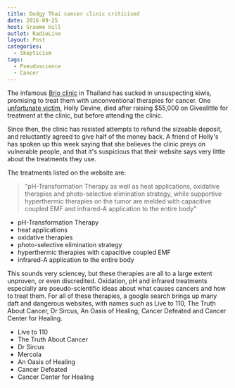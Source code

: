 ```yaml
---
title: Dodgy Thai cancer clinic criticised
date: 2016-09-25
host: Graeme Hill
outlet: RadioLive
layout: Post
categories:
  - Skepticism
tags:
  - Pseudoscience
  - Cancer
---
```


The infamous [Brio clinic](http://www.brio-clinic.com/) in Thailand has sucked in unsuspecting kiwis, promising to treat them with unconventional therapies for cancer. One [unfortunate victim](http://www.nzherald.co.nz/nz/news/article.cfm?c_id=1&objectid=11710998), Holly Devine, died after raising $55,000 on Givealittle for treatment at the clinic, but before attending the clinic.

<!-- more -->

Since then, the clinic has resisted attempts to refund the sizeable deposit, and reluctantly agreed to give half of the money back. A friend of Holly's has spoken up this week saying that she believes the clinic preys on vulnerable people, and that it's suspicious that their website says very little about the treatments they use.

The treatments listed on the website are:

> "pH-Transformation Therapy as well as heat applications, oxidative therapies and photo-selective elimination strategy, while supportive hyperthermic therapies on the tumor are melded with capacitive coupled EMF and infrared-A application to the entire body"

- pH-Transformation Therapy
- heat applications
- oxidative therapies
- photo-selective elimination strategy
- hyperthermic therapies with capacitive coupled EMF
- infrared-A application to the entire body

This sounds very sciencey, but these therapies are all to a large extent unproven, or even discredited. Oxidation, pH and infrared treatments especially are pseudo-scientific ideas about what causes cancers and how to treat them. For all of these therapies, a google search brings up many daft and dangerous websites, with names such as Live to 110, The Truth About Cancer, Dr Sircus, An Oasis of Healing, Cancer Defeated and Cancer Center for Healing.

- Live to 110
- The Truth About Cancer
- Dr Sircus
- Mercola
- An Oasis of Healing
- Cancer Defeated
- Cancer Center for Healing
